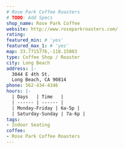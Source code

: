 ```yaml
---
# Rose Park Coffee Roasters
# TODO: Add Specs
shop_name: Rose Park Coffee
website: http://www.roseparkroasters.com/
rating:
featured_min: # 'yes'
featured_max_1: # 'yes'
map: 33.7715776,-118.15803
type: Coffee Shop / Roaster
city: Long Beach
address: |-
  3044 E 4th St.
  Long Beach, CA 90814
phone: 562-434-4346
hours: |-
  | Days   | Time   |
  | ------ | ------ |
  | Monday-Friday | 6a-5p |
  | Saturday-Sunday | 7a-6p |
tags:
- Indoor Seating
coffee:
- Rose Park Coffee Roasters
---
```

